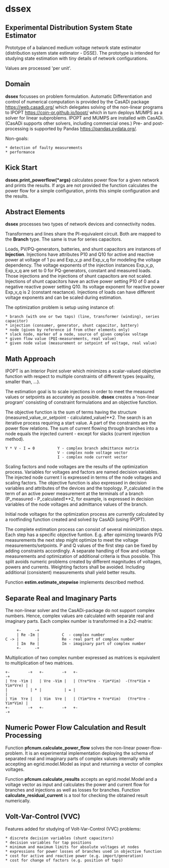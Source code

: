 # dssex

## Experimental Distribution System State Estimator

Prototype of a balanced medium voltage network state estimator
(distribution system state estimator - DSSE). The prototype is intended
for studying state estimation with tiny details of network configurations.

Values are processed 'per unit'.

## Domain

**dssex** focusses on problem formulation. Automatic Differentiation and
control of numerical computation is provided by the CasADi package
https://web.casadi.org/ which delegates solving of the non-linear programs to
IPOPT https://coin-or.github.io/Ipopt/ which in turn deploys MUMPS as a solver
for linear subproblems. IPOPT and MUMPS are installed with CasADi.
(CasADi supports other solvers, including commercial ones.)
Pre- and post-processing is supported by Pandas https://pandas.pydata.org/.

Non-goals:

    * detection of faulty measurements
    * performance

## Kick Start

__dssex.print_powerflow(*args)__ calculates power flow for a given network
and prints the results. If args are not provided the function calculates
the power flow for a simple configuration, prints this simple configuration
and the results.

## Abstract Elements

**dssex** processes two types of network devices and connectivity nodes.

Transformers and lines share the PI-equivalent circuit. Both are mapped to the
**Branch** type. The same is true for series capacitors.

Loads, PV/PQ-generators, batteries, and shunt capacitors are instances of
**Injection**. Injections have attributes P10 and Q10 for active and reactive
power at voltage of 1&nbsp;pu and Exp_v_p and Exp_v_q for modeling the voltage
dependency. The voltage exponents of the injection instances Exp_v_p,
Exp_v_q are set to 0 for PQ-generators, constant and measured loads. Those
injections and the injections of shunt capacitors are not scaled. Injections
of shunt capacitors have an active power setting P10 of 0 and a negative
reactive power setting Q10. Its voltage exponent for reactive power Exp_v_q
is 2 (constant reactance). Injections of loads can have different voltage
exponents and can be scaled during estimation.

The optimization problem is setup using instance of:

    * branch (with one or two taps) (line, transformer (winding), series capacitor)
    * injection (consumer, generator, shunt capacitor, battery)
    * node (given by reference id from other elements only)
    * slack node, marker of a node, source of given complex voltage
    * given flow value (PQI-measurements, real value)
    * given node value (measurement or setpoint of voltage, real value)

## Math Approach

IPOPT is an Interior Point solver which minimizes a scalar-valued objective
function with respect to multiple constraints of different types
(equality, smaller than, ...).

The estimation goal is to scale injections in order to meet the measured
values or setpoints as accurately as possible. **dssex** creates a
'non-linear program' consisting of constraint formulations and an
objective function.

The objective function is the sum of terms having the structure
(measured_value_or_setpoint - calculated_value)\*\*2. The search is
an iterative process requiring a start value. A part of the constraints
are the power flow relations. The sum of current flowing through branches
into a node equals the injected current&nbsp;- except for slacks
(current injection method).

    Y * V - I = 0          Y - complex branch admittance matrix
                           V - complex node voltage vector
                           I - complex node current vector

Scaling factors and node voltages are the results of the optimization process.
Variables for voltages and factors are named decision variables. The injected
node current I is expressed in terms of the node voltages and scaling factors.
The objective function is also expressed in decision variables and attributes
of the devices and the topology. P_calculated in the term of an active power
measurement at the terminals of a branch (P_measured - P_calculated)\*\*2,
for example, is expressed in decision variables of the node voltages and
admittance values of the branch.

Initial node voltages for the optimization process are currently calculated
by a rootfinding function created and solved by CasADi (using IPOPT).

The complete estimation process can consist of several minimization steps.
Each step has a specific objective funtion. E.g. after opimizing towards
P/Q measurements the next step might optimize to meet the voltage
measurements/setpoints. P and Q values of the first step can be
fixed by adding constraints accordingly. A separate handling of flow and
voltage measurements and optimization of additional criteria is thus possible.
This split avoids numeric problems created by different magnitudes of
voltages, powers and currents. Weighting factors shall be avoided.
Including additional (consistent) measurements shall yield better results.

Function **estim.estimate_stepwise** implements described method.

## Separate Real and Imaginary Parts

The non-linear solver and the CasADi-package do not support complex numbers.
Hence, complex values are calculated with separate real and imaginary parts.
Each complex number is transformed in a 2x2-matrix:

         +-      -+
         | Re -Im |          C  - complex number
    C -> |        |          Re - real part of complex number
         | Im  Re |          Im - imaginary part of complex number
         +-      -+

Multiplication of two complex number expressed as matrices is equivalent to
multiplication of two matrices.

    +-        -+   +-        -+   +-                                         -+
    | Yre -Yim |   | Vre -Vim |   | (Yre*Vre - Yim*Vim)  -(Yre*Vim + Yim*Vre) |
    |          | * |          | = |                                           |
    | Yim  Yre |   | Vim  Vre |   | (Yim*Vre + Yre*Vim)   (Yre*Vre - Yim*Vim) |
    +-        -+   +-        -+   +-                                         -+

## Numeric Power Flow Calculation and Result Processing

Function **pfcnum.calculate_power_flow** solves the non-linear
power-flow-problem. It is an experimental implementation deploying the
schema of separated real and imaginary parts of complex values internally while
accepting an egrid.model.Model as input and returning a vector of
complex voltages.

Function **pfcnum.calculate_results** accepts an egrid.model.Model and
a voltage vector as input and calculates the power and current flow for
branches and injections as well as losses for branches. Function
**calculate_residual_current** is a tool for checking the obtained result
numerically.

## Volt-Var-Control (VVC)

Features added for studying of Volt-Var-Control (VVC) problems:

    * discrete decision variables (shunt capacitors)
    * decision variables for tap positions
    * minimum and maximum limits for absolute voltages at nodes
    * expressions for power losses of branches used in objective function
    * cost for active and reactive power (e.g. import/generation)
    * cost for change of factors (e.g. position of taps)
